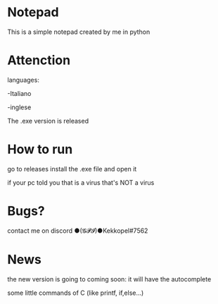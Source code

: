 # Notepad
This is a simple notepad created by me in python

# Attenction
languages:

-Italiano

-inglese

The .exe version is released

# How to run
go to releases install the .exe file and open it

if your pc told you that is a virus that's NOT a virus

# Bugs?
contact me on discord ●(𝓖𝓟𝓘)●Kekkopel#7562

# News
the new version is going to coming soon:
it will have the autocomplete

some little commands of C (like printf, if,else...)
